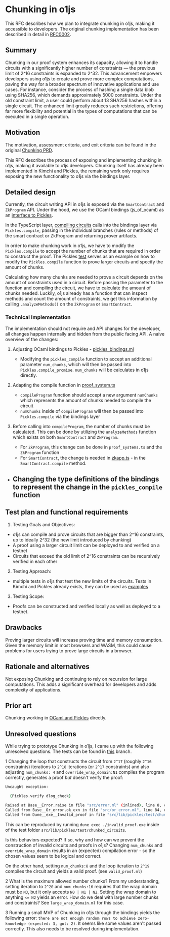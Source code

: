 # Chunking in o1js

This RFC describes how we plan to integrate chunking in o1js, making it accessible to developers. The original chunking implementation has been described in detail in [RFC0002](./0002-chunking.md).

## Summary

Chunking in our proof system enhances its capacity, allowing it to handle circuits with a significantly higher number of constraints — the previous limit of 2^16 constraints is expanded to 2^32. This advancement empowers developers using o1js to create and prove more complex computations, paving the way for a broader spectrum of innovative applications and use cases. For instance, consider the process of hashing a single data blob using SHA256, which demands approximately 5000 constraints. Under the old constraint limit, a user could perform about 13 SHA256 hashes within a single circuit. The enhanced limit greatly reduces such restrictions, offering far more flexibility and potential in the types of computations that can be executed in a single operation.

## Motivation

The motivation, assessment criteria, and exit criteria can be found in the original [Chunking PRD](https://www.notion.so/o1labs/Chunked-Commitments-PRD-890c836529c545f082a3eeecd3d4f510).

This RFC describes the process of exposing and implementing chunking in o1js, making it available to o1js developers. Chunking itself has already been implemented in Kimchi and Pickles, the remaining work only requires exposing the new functionality to o1js via the bindings layer.

## Detailed design

Currently, the circuit writing API in o1js is exposed via the `SmartContract` and `ZkProgram` API. Under the hood, we use the OCaml bindings (js_of_ocaml) as an [interface to Pickles](https://github.com/o1-labs/o1js-bindings/blob/43fa328c4ef4a225e1343a7f26fc3d85adf67b21/ocaml/lib/pickles_bindings.ml#L577-L624).

In the TypeScript layer, [compiling circuits](https://github.com/o1-labs/o1js/blob/16e66f9fba51ac4832691c3fc7a52bae60a08fd7/src/lib/proof_system.ts#L683-L688) calls into the bindings layer via `Pickles.compile`, passing in the individual branches (rules or methods) of the smart contract or ZkProgram and returning prover artifacts.

In order to make chunking work in o1js, we have to modify the `Pickles.compile` to accept the number of chunks that are required in order to construct the proof. The Pickles [test](https://github.com/MinaProtocol/mina/blob/develop/src/lib/pickles/test/chunked_circuits/test_chunked_circuits.ml) serves as an example on how to modify the `Pickles.compile` function to prove larger circuits and specify the amount of chunks.

Calculating how many chunks are needed to prove a circuit depends on the amount of constraints used in a circuit. Before passing the parameter to the function and compiling the circuit, we have to calculate the amount of chunks needed. Luckily, o1js already has a function that can inspect methods and count the amount of constraints, we get this information by calling `.analyzeMethods()` on the `ZkProgram` or `SmartContract`.

### Technical Implementation

The implementation should not require and API changes for the developer, all changes happen internally and hidden from the public facing API. A naive overview of the changes:

1. Adjusting OCaml bindings to Pickles - [pickles_bindings.ml](https://github.com/o1-labs/o1js-bindings/blob/1db0524c5c7c93f0df9db3fb3bdfa0414bdaf90b/ocaml/lib/pickles_bindings.ml#L563)

   - Modifying the `pickles_compile` function to accept an additional parameter `num_chunks`, which will then be passed into `Pickles.compile_promise`. `num_chunks` will be calculates in o1js directly.

2. Adapting the compile function in [proof_system.ts](https://github.com/o1-labs/o1js/blob/0d82ad1d67417c72b06fc8456a0a2b54bcc46652/src/lib/proof_system.ts)

   - `compileProgram` function should accept a new argument `numChunks` which represents the amount of chunks needed to compile the circuit
   - `numChunks` inside of `compileProgram` will then be passed into `Pickles.compile` via the bindings layer

3. Before calling into `compileProgram`, the number of chunks must be calculated. This can be done by utilizing the `analyzeMethods` function which exists on both `SmartContract` and `ZkProgram`.
   - For `ZkProgram`, this change can be done in `proof_systems.ts` and the `ZkProgram` function
   - For `SmartContract`, the change is needed in [zkapp.ts](https://github.com/o1-labs/o1js/blob/0d82ad1d67417c72b06fc8456a0a2b54bcc46652/src/lib/zkapp.ts) - in the `SmartContract.compile` method.

- ## Changing the type definitions of the bindings to represent the change in the `pickles_compile` function

## Test plan and functional requirements

1. Testing Goals and Objectives:

- o1js can compile and prove circuits that are bigger than 2^16 constraints, up to ideally 2^32 (the new limit introduced by chunking)
- A proof using a larger circuit limit can be deployed to and verified on a testnet
- Circuits that exceed the old limit of 2^16 constraints can be recursively verified in each other

2. Testing Approach:

- multiple tests in o1js that test the new limits of the circuits. Tests in Kimchi and Pickles already exists, they can be used as [examples](https://github.com/MinaProtocol/mina/blob/develop/src/lib/pickles/test/chunked_circuits/test_chunked_circuits.ml)

3. Testing Scope:

- Proofs can be constructed and verified locally as well as deployed to a testnet.

## Drawbacks

Proving larger circuits will increase proving time and memory consumption. Given the memory limit in most browsers and WASM, this could cause problems for users trying to prove large circuits in a browser.

## Rationale and alternatives

Not exposing Chunking and continuing to rely on recursion for large computations. This adds a significant overhead for developers and adds complexity of applications.

## Prior art

Chunking working in [OCaml and Pickles](https://github.com/MinaProtocol/mina/blob/develop/src/lib/pickles/test/chunked_circuits/test_chunked_circuits.ml) directly.

## Unresolved questions

While trying to prototype Chunking in o1js, I came up with the following unresolved questions. The tests can be found in [this](https://github.com/MinaProtocol/mina/tree/chunking_rfc_unresolved) branch.

1 Changing the loop that constructs the circuit from `2^17` (roughly `2^16` constraints) iterations to `2^18` iterations (or `2^17` constraints) and also adjusting `num_chunks: 4` and `override_wrap_domain:N1` compiles the program correctly, generates a proof _but_ doesn't verify the proof:

```sh
Uncaught exception:

  (Pickles.verify dlog_check)

Raised at Base__Error.raise in file "src/error.ml" (inlined), line 8, characters 14-30
Called from Base__Or_error.ok_exn in file "src/or_error.ml", line 84, characters 17-32
Called from Dune__exe__Invalid_proof in file "src/lib/pickles/test/chunked_circuits/invalid_proof.ml", line 92, characters 2-9
```

This can be reproduced by running `dune exec ./invalid_proof.exe` inside of the test folder `src/lib/pickles/test/chunked_circuits`.

Is this behaviors expected? If so, why and how can we prevent the construction of invalid circuits and proofs in o1js? Changing `num_chunks` and `override_wrap_domain` results in an (expected) compilation error - so the chosen values seem to be logical and correct.

On the other hand, setting `num_chunks:8` and the loop iteration to `2^19` compiles the circuit and yields a valid proof. (see `valid_proof.ml`)

2 What is the maximum allowed number chunks? From my understanding, setting iteration to `2^20` and `num_chunks:16` requires that the wrap domain must be `N3`, but it only accepts `N0 | N1 | N2`. Setting the wrap domain to anything `<= N2` yields an error. How do we deal with large number chunks and constraints? See `large_wrap_domain.ml` for this case.

3 Running a small MVP of Chunking in o1js through the bindings yields the following error: `there are not enough random rows to achieve zero-knowledge (expected: 3, got: 2)`. It seems like some values aren't passed correctly. This also needs to be resolved during implementation.
